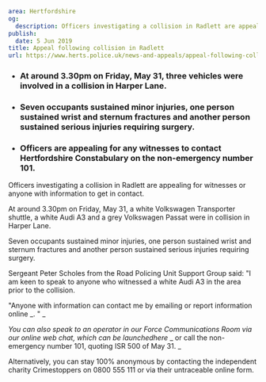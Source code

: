 ```yaml
area: Hertfordshire
og:
  description: Officers investigating a collision in Radlett are appealing for witnesses or anyone with information to get in contact.
publish:
  date: 5 Jun 2019
title: Appeal following collision in Radlett
url: https://www.herts.police.uk/news-and-appeals/appeal-following-collision-in-radlett-0322c
```

* ### At around 3.30pm on Friday, May 31, three vehicles were involved in a collision in Harper Lane.

 * ### Seven occupants sustained minor injuries, one person sustained wrist and sternum fractures and another person sustained serious injuries requiring surgery.

 * ### Officers are appealing for any witnesses to contact Hertfordshire Constabulary on the non-emergency number 101.

Officers investigating a collision in Radlett are appealing for witnesses or anyone with information to get in contact.

At around 3.30pm on Friday, May 31, a white Volkswagen Transporter shuttle, a white Audi A3 and a grey Volkswagen Passat were in collision in Harper Lane.

Seven occupants sustained minor injuries, one person sustained wrist and sternum fractures and another person sustained serious injuries requiring surgery.

Sergeant Peter Scholes from the Road Policing Unit Support Group said: "I am keen to speak to anyone who witnessed a white Audi A3 in the area prior to the collision.

"Anyone with information can contact me by emailing or report information online _. " _

_You can also speak to an operator in our Force Communications Room via our online web chat, which can be launchedhere_ _ or call the non-emergency number 101, quoting ISR 500 of May 31. _

Alternatively, you can stay 100% anonymous by contacting the independent charity Crimestoppers on 0800 555 111 or via their untraceable online form.
